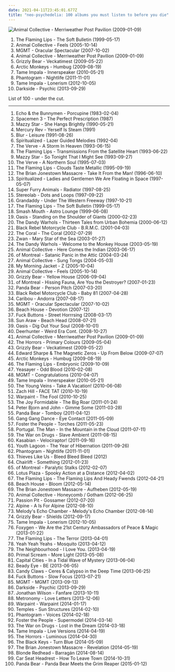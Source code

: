 ```yaml
---
date: 2021-04-11T23:45:01.677Z
title: "neo-psychedelia: 100 albums you must listen to before you die"
---
```

![Animal Collective - Merriweather Post Pavilion (2009-01-09)](http://coverartarchive.org/release/1e21a9c3-d787-3348-accf-3af583ef43f6/5762515522-500.jpg "Animal Collective - Merriweather Post Pavilion (2009-01-09)")
<ol class="albums">
<li data-cover="http://coverartarchive.org/release/58e26176-9898-4a7e-837f-fcb221f1dfc1/21047497043-500.jpg" data-tags="indie, 90s, alternative, rock" role="button">The Flaming Lips - The Soft Bulletin (1999-05-17)</li>
<li data-cover="http://coverartarchive.org/release/f5d8fc0b-f20d-3e74-85ae-b9e124bf8d25/20324224572-500.jpg" data-tags="experimental, indie" role="button">Animal Collective - Feels (2005-10-14)</li>
<li data-cover="http://coverartarchive.org/release/683fd794-f6e2-3c6d-9b46-b392e4ae5047/24085861268-500.jpg" data-tags="indie, electronic" role="button">MGMT - Oracular Spectacular (2007-10-02)</li>
<li data-cover="http://coverartarchive.org/release/1e21a9c3-d787-3348-accf-3af583ef43f6/5762515522-500.jpg" data-tags="psychedelic pop" role="button">Animal Collective - Merriweather Post Pavilion (2009-01-09)</li>
<li data-cover="http://coverartarchive.org/release/5d7797f1-7efc-350e-8d1f-71c5229502e0/2276646471-500.jpg" data-tags="indie rock" role="button">Grizzly Bear - Veckatimest (2009-05-22)</li>
<li data-cover="http://coverartarchive.org/release/0b1b5da2-82ca-3593-8271-f1236a732613/15846225993-500.jpg" data-tags="psychedelic rock, indie rock" role="button">Arctic Monkeys - Humbug (2009-08-19)</li>
<li data-cover="http://coverartarchive.org/release/0b18bdeb-8382-4b8f-94a3-b43e3e7ec6a4/5815015266-500.jpg" data-tags="psychedelic, psychedelic rock" role="button">Tame Impala - Innerspeaker (2010-05-21)</li>
<li data-cover="http://coverartarchive.org/release/36658539-f440-4696-b80f-3365d4cac746/6164467859-500.jpg" data-tags="trip-hop, indie, experimental, indie rock, indietronica, shoegaze, dream pop, neo-psychedelia, electronic rock, newgaze, my gang 11, de cumparat" role="button">Phantogram - Nightlife (2011-11-01)</li>
<li data-cover="http://coverartarchive.org/release/b26d476f-6f9d-47e1-9c12-7651823e5b9b/2701693497-500.jpg" data-tags="psychedelic rock" role="button">Tame Impala - Lonerism (2012-10-05)</li>
<li data-cover="http://coverartarchive.org/release/d1b10da9-c1df-4619-9c5c-da7599df5b56/6830297851-500.jpg" data-tags="electronic, experimental, neo-psychedelia" role="button">Darkside - Psychic (2013-09-29)</li>
</ol>
List of 100 - under the cut.
<!-- more -->

_________________

<ol class="albums">
<li data-cover="http://coverartarchive.org/release/ac145397-4d4e-4f9b-ae94-ebbf2a7cc5a6/23440279381-500.jpg" data-tags="post-punk" role="button">
Echo & the Bunnymen - Porcupine (1983-02-04)
</li>
<li data-cover="https://img.discogs.com/gC0dUaLOoy_W9Md2ATRA40Cly4Q=/fit-in/480x488/filters:strip_icc():format(jpeg):mode_rgb():quality(90)/discogs-images/R-234557-1105576335.jpg.jpg" data-tags="psychedelic, neo-psychedelia, shoegaze, psychedelic rock" role="button">
Spacemen 3 - The Perfect Prescription (1987)
</li>
<li data-cover="http://coverartarchive.org/release/c74307be-1085-4026-97ab-60b676e367c5/1923128273-500.jpg" data-tags="female vocalists, 90s, dream pop" role="button">
Mazzy Star - She Hangs Brightly (1990-05-21)
</li>
<li data-cover="http://coverartarchive.org/release/7dd1e959-bb27-4a6d-8454-41ec80c3d0d9/15474284185-500.jpg" data-tags="psychedelic, neo-psychedelia" role="button">
Mercury Rev - Yerself Is Steam (1991)
</li>
<li data-cover="http://coverartarchive.org/release/5834ce7b-007f-4e47-84bb-b4b66a6bdabf/4454840771-500.jpg" data-tags="britpop, alternative rock, 90s" role="button">
Blur - Leisure (1991-08-26)
</li>
<li data-cover="http://coverartarchive.org/release/21d0c2f7-cf7d-4c99-80ec-4a13cf098f58/27225076889-500.jpg" data-tags="indie, electronic, rock, 90s" role="button">
Spiritualized - Lazer Guided Melodies (1992-04)
</li>
<li data-cover="http://coverartarchive.org/release/9f87724c-5bb7-4f87-bd67-aa760960689c/5813395545-500.jpg" data-tags="shoegaze" role="button">
The Verve - A Storm In Heaven (1993-06-15)
</li>
<li data-cover="http://coverartarchive.org/release/57437410-f847-43c5-bf04-64f02973ec0e/13561508094-500.jpg" data-tags="90s, alternative rock" role="button">
The Flaming Lips - Transmissions From the Satellite Heart (1993-06-22)
</li>
<li data-cover="http://coverartarchive.org/release/d9fa44a6-c79b-4b70-806b-af5eb748e8f8/5320516788-500.jpg" data-tags="dream pop, female vocalists, alternative, 90s" role="button">
Mazzy Star - So Tonight That I Might See (1993-09-27)
</li>
<li data-cover="http://coverartarchive.org/release/1ec3f8dc-27fe-31b1-ac45-f957da4e3773/28476982084-500.jpg" data-tags="90s, britpop, indie" role="button">
The Verve - A Northern Soul (1995-07-03)
</li>
<li data-cover="http://coverartarchive.org/release/5135b3ff-905e-371c-b468-ce8c57358cd0/21028984300-500.jpg" data-tags="90s, alternative rock" role="button">
The Flaming Lips - Clouds Taste Metallic (1995-09-19)
</li>
<li data-cover="http://coverartarchive.org/release/d1b87ff8-0782-499a-bc42-4c504fc00c84/22540815036-500.jpg" data-tags="rock" role="button">
The Brian Jonestown Massacre - Take It From the Man! (1996-06-10)
</li>
<li data-cover="http://coverartarchive.org/release/a74bf5c1-7a8d-302b-9fe0-de4cd596a3e7/19716414556-500.jpg" data-tags="space rock" role="button">
Spiritualized - Ladies and Gentlemen We Are Floating in Space (1997-05-07)
</li>
<li data-cover="https://img.discogs.com/jLrf7hv7ye_ZALB1UEyRSCeezVE=/fit-in/600x588/filters:strip_icc():format(jpeg):mode_rgb():quality(90)/discogs-images/R-676205-1146469269.jpeg.jpg" data-tags="90s" role="button">
Super Furry Animals - Radiator (1997-08-25)
</li>
<li data-cover="http://coverartarchive.org/release/ac08220a-ca91-3c93-b31b-b231270773af/11622727078-500.jpg" data-tags="lounge, electronic, post-rock" role="button">
Stereolab - Dots and Loops (1997-09-22)
</li>
<li data-cover="http://coverartarchive.org/release/a7f89d02-9f8c-40f5-adc7-9b63631bc464/13321854605-500.jpg" data-tags="indie, indie rock, 90s" role="button">
Grandaddy - Under The Western Freeway (1997-10-21)
</li>
<li data-cover="http://coverartarchive.org/release/58e26176-9898-4a7e-837f-fcb221f1dfc1/21047497043-500.jpg" data-tags="indie, 90s, alternative, rock" role="button">
The Flaming Lips - The Soft Bulletin (1999-05-17)
</li>
<li data-cover="https://img.discogs.com/U9znl1olQGmbi3dQjMPbJHMbrEM=/fit-in/600x591/filters:strip_icc():format(jpeg):mode_rgb():quality(90)/discogs-images/R-368203-1466108919-3862.jpeg.jpg" data-tags="rock, alternative" role="button">
Smash Mouth - Astro Lounge (1999-06-08)
</li>
<li data-cover="http://coverartarchive.org/release/a807034d-09ee-3d4c-9566-06d114c1fc6c/5710869185-500.jpg" data-tags="britpop, rock" role="button">
Oasis - Standing on the Shoulder of Giants (2000-02-23)
</li>
<li data-cover="http://coverartarchive.org/release/a054c044-6da4-4822-a5a6-22549923d329/10078241639-500.jpg" data-tags="indie, rock" role="button">
The Dandy Warhols - Thirteen Tales from Urban Bohemia (2000-06-12)
</li>
<li data-cover="http://coverartarchive.org/release/f4427c4c-9971-41a6-9392-efca9ac48555/6985295467-500.jpg" data-tags="rock" role="button">
Black Rebel Motorcycle Club - B.R.M.C. (2001-04-03)
</li>
<li data-cover="http://coverartarchive.org/release/bba2f329-e4c3-3410-bffd-5172f2aae8f8/23645786082-500.jpg" data-tags="indie" role="button">
The Coral - The Coral (2002-07-29)
</li>
<li data-cover="https://img.discogs.com/yegoHtYjwT1kM1KOsxZwsN1u-kI=/fit-in/600x600/filters:strip_icc():format(jpeg):mode_rgb():quality(90)/discogs-images/R-421989-1559901904-4868.jpeg.jpg" data-tags="alternative rock" role="button">
Zwan - Mary Star of the Sea (2003-01-27)
</li>
<li data-cover="http://coverartarchive.org/release/3bec09fb-e6fd-47d9-8ddd-3da4ed2d343b/6596301976-500.jpg" data-tags="indie, rock" role="button">
The Dandy Warhols - Welcome to the Monkey House (2003-05-19)
</li>
<li data-cover="http://coverartarchive.org/release/0afd8fd7-88b3-3711-ab11-82aa194efccc/26369390980-500.jpg" data-tags="experimental" role="button">
Animal Collective - Here Comes the Indian (2003-06-17)
</li>
<li data-cover="https://img.discogs.com/SIEPK12-sJoyarzaCcPXxxjKyAQ=/fit-in/600x590/filters:strip_icc():format(jpeg):mode_rgb():quality(90)/discogs-images/R-12870299-1543555386-7478.jpeg.jpg" data-tags="indie pop, indie" role="button">
of Montreal - Satanic Panic in the Attic (2004-03-24)
</li>
<li data-cover="https://img.discogs.com/LxqTF7K3WEFBZ473ePXhsZJMETU=/fit-in/600x376/filters:strip_icc():format(jpeg):mode_rgb():quality(90)/discogs-images/R-4949202-1591655609-3083.jpeg.jpg" data-tags="experimental, freak folk" role="button">
Animal Collective - Sung Tongs (2004-05-03)
</li>
<li data-cover="https://img.discogs.com/HMwX-vG8imndd3_mYsdVGDNwv_o=/fit-in/500x497/filters:strip_icc():format(jpeg):mode_rgb():quality(90)/discogs-images/R-2463207-1318871638.jpeg.jpg" data-tags="indie, indie rock" role="button">
My Morning Jacket - Z (2005-10-04)
</li>
<li data-cover="http://coverartarchive.org/release/f5d8fc0b-f20d-3e74-85ae-b9e124bf8d25/20324224572-500.jpg" data-tags="experimental, indie" role="button">
Animal Collective - Feels (2005-10-14)
</li>
<li data-cover="http://coverartarchive.org/release/e3e77ecb-7d18-3a9a-8c1a-251ebdb150c1/8130435236-500.jpg" data-tags="warp, indie folk, indie" role="button">
Grizzly Bear - Yellow House (2006-09-04)
</li>
<li data-cover="https://img.discogs.com/Vtt75Gzqk8PUFqIyYbXQv7PxcE8=/fit-in/600x600/filters:strip_icc():format(jpeg):mode_rgb():quality(90)/discogs-images/R-5267834-1485130102-7731.jpeg.jpg" data-tags="indie pop" role="button">
of Montreal - Hissing Fauna, Are You the Destroyer? (2007-01-23)
</li>
<li data-cover="http://coverartarchive.org/release/d40165ac-a2c9-4ab7-9844-b643106a5a9b/13817952025-500.jpg" data-tags="experimental, indie" role="button">
Panda Bear - Person Pitch (2007-03-20)
</li>
<li data-cover="https://img.discogs.com/cfc9e7fd50d7c9c08931869b95f6849a01d0635d/images/spacer.gif" data-tags="indie, rock, indie rock" role="button">
Black Rebel Motorcycle Club - Baby 81 (2007-04-28)
</li>
<li data-cover="http://coverartarchive.org/release/a81a4da3-daf0-483b-8c72-f70690b2b8ff/19096164883-500.jpg" data-tags="electronic, experimental" role="button">
Caribou - Andorra (2007-08-17)
</li>
<li data-cover="http://coverartarchive.org/release/683fd794-f6e2-3c6d-9b46-b392e4ae5047/24085861268-500.jpg" data-tags="indie, electronic" role="button">
MGMT - Oracular Spectacular (2007-10-02)
</li>
<li data-cover="https://img.discogs.com/8iYEQcyrAHvZjq1FcLRGn2y7urc=/fit-in/600x600/filters:strip_icc():format(jpeg):mode_rgb():quality(90)/discogs-images/R-1575143-1249316875.jpeg.jpg" data-tags="dream pop" role="button">
Beach House - Devotion (2007-12)
</li>
<li data-cover="http://coverartarchive.org/release/e1c1bbd3-c98b-4212-bc93-5784f5d81817/5142385480-500.jpg" data-tags="experimental, noise" role="button">
Fuck Buttons - Street Horrrsing (2008-03-17)
</li>
<li data-cover="http://coverartarchive.org/release/f68d456e-118a-4d6a-9df3-a48a327bfbd8/15764470897-500.jpg" data-tags="experimental, dub, psychedelic, psychedelia, 00s, tropical, neo-psychedelia, stoned, hazy, tropical drone, tropical break" role="button">
Sun Araw - Beach Head (2008-07-21)
</li>
<li data-cover="http://coverartarchive.org/release/388ac97b-960d-368b-8a3c-f69c7d95584b/15783371400-500.jpg" data-tags="britpop, rock" role="button">
Oasis - Dig Out Your Soul (2008-10-01)
</li>
<li data-cover="https://img.discogs.com/2CQf5licuwUWGxwSQnU85K93upw=/fit-in/600x594/filters:strip_icc():format(jpeg):mode_rgb():quality(90)/discogs-images/R-17164018-1611938371-6715.jpeg.jpg" data-tags="indie rock" role="button">
Deerhunter - Weird Era Cont. (2008-10-27)
</li>
<li data-cover="http://coverartarchive.org/release/1e21a9c3-d787-3348-accf-3af583ef43f6/5762515522-500.jpg" data-tags="psychedelic pop" role="button">
Animal Collective - Merriweather Post Pavilion (2009-01-09)
</li>
<li data-cover="http://coverartarchive.org/release/e5b17ab3-127d-476b-a4be-3d3c9e9d9e9a/24309818135-500.jpg" data-tags="shoegaze, post-punk" role="button">
The Horrors - Primary Colours (2009-05-04)
</li>
<li data-cover="http://coverartarchive.org/release/5d7797f1-7efc-350e-8d1f-71c5229502e0/2276646471-500.jpg" data-tags="indie rock" role="button">
Grizzly Bear - Veckatimest (2009-05-22)
</li>
<li data-cover="http://coverartarchive.org/release/9ad8860f-6b97-49c8-a631-811ef3c4b5a7/10428820326-500.jpg" data-tags="folk" role="button">
Edward Sharpe & The Magnetic Zeros - Up From Below (2009-07-07)
</li>
<li data-cover="http://coverartarchive.org/release/0b1b5da2-82ca-3593-8271-f1236a732613/15846225993-500.jpg" data-tags="psychedelic rock, indie rock" role="button">
Arctic Monkeys - Humbug (2009-08-19)
</li>
<li data-cover="https://img.discogs.com/mXU3qnTtVCSDOHUgRIyj8XjI4mE=/fit-in/592x600/filters:strip_icc():format(jpeg):mode_rgb():quality(90)/discogs-images/R-5395634-1392309898-3190.jpeg.jpg" data-tags="psychedelic" role="button">
The Flaming Lips - Embryonic (2009-10-09)
</li>
<li data-cover="http://coverartarchive.org/release/8d2dca48-73cb-3739-a6e8-abdca9538134/8303197337-500.jpg" data-tags="indie" role="button">
Yeasayer - Odd Blood (2010-02-08)
</li>
<li data-cover="https://img.discogs.com/cfc9e7fd50d7c9c08931869b95f6849a01d0635d/images/spacer.gif" data-tags="psychedelic, electronic, indie" role="button">
MGMT - Congratulations (2010-04-07)
</li>
<li data-cover="http://coverartarchive.org/release/0b18bdeb-8382-4b8f-94a3-b43e3e7ec6a4/5815015266-500.jpg" data-tags="psychedelic, psychedelic rock" role="button">
Tame Impala - Innerspeaker (2010-05-21)
</li>
<li data-cover="https://img.discogs.com/m_k2nCelwasdROXYXRkIf_4gA9s=/fit-in/600x600/filters:strip_icc():format(jpeg):mode_rgb():quality(90)/discogs-images/R-2664562-1509713348-3938.jpeg.jpg" data-tags="indie rock" role="button">
The Young Veins - Take A Vacation! (2010-06-08)
</li>
<li data-cover="http://coverartarchive.org/release/2a9000af-1768-4ec2-aa01-b44cacb0e887/11441414525-500.jpg" data-tags="noise, math rock, experimental, experimental rock, neo-psychedelia" role="button">
Zach Hill - FACE TAT (2010-10-19)
</li>
<li data-cover="https://img.discogs.com/iyNfvflk9g5dK8cwVCrBIyFfNyg=/fit-in/600x530/filters:strip_icc():format(jpeg):mode_rgb():quality(90)/discogs-images/R-2511029-1459303667-7250.jpeg.jpg" data-tags="psychedelic rock" role="button">
Warpaint - The Fool (2010-10-25)
</li>
<li data-cover="http://coverartarchive.org/release/300135a3-b971-4943-8d5e-6fb40c2d0253/4812805415-500.jpg" data-tags="indie rock, noise pop, alternative pop" role="button">
The Joy Formidable - The Big Roar (2011-01-24)
</li>
<li data-cover="https://img.discogs.com/FR40N422nP5djNhesTfiTkMcSFQ=/fit-in/500x500/filters:strip_icc():format(jpeg):mode_rgb():quality(90)/discogs-images/R-2916148-1307131262.jpeg.jpg" data-tags="indie, alternative, swedish, indie pop" role="button">
Peter Bjorn and John - Gimme Some (2011-03-28)
</li>
<li data-cover="http://coverartarchive.org/release/8d5b56e7-7412-4724-9407-039e64ecd014/13800964524-500.jpg" data-tags="indie, experimental, experimental rock, paw tracks" role="button">
Panda Bear - Tomboy (2011-04-12)
</li>
<li data-cover="https://img.discogs.com/ovSxiuDh8VwF-TF7keyKe9je-v8=/fit-in/575x575/filters:strip_icc():format(jpeg):mode_rgb():quality(90)/discogs-images/R-2873285-1305045271.jpeg.jpg" data-tags="neo-psychedelia" role="button">
Gang Gang Dance - Eye Contact (2011-05-09)
</li>
<li data-cover="http://coverartarchive.org/release/a67c9410-8035-4894-bcca-8848b2a1421e/24056349330-500.jpg" data-tags="indie pop" role="button">
Foster the People - Torches (2011-05-23)
</li>
<li data-cover="http://coverartarchive.org/release/6685b742-d51c-44e8-aaf9-795f82968949/24693850094-500.jpg" data-tags="indie rock, psychedelic rock" role="button">
Portugal. The Man - In the Mountain in the Cloud (2011-07-11)
</li>
<li data-cover="http://coverartarchive.org/release/54d25015-9820-4982-bd8f-1810d8237473/8040874955-500.jpg" data-tags="indie rock" role="button">
The War on Drugs - Slave Ambient (2011-08-15)
</li>
<li data-cover="https://via.placeholder.com/450" data-tags="indie rock" role="button">
Kasabian - Velociraptor! (2011-09-16)
</li>
<li data-cover="https://img.discogs.com/-BR4yY32Gdk7o4SF5Ha0Wvj9gp0=/fit-in/600x600/filters:strip_icc():format(jpeg):mode_rgb():quality(90)/discogs-images/R-3020807-1318528929.jpeg.jpg" data-tags="dream pop" role="button">
Youth Lagoon - The Year of Hibernation (2011-09-26)
</li>
<li data-cover="http://coverartarchive.org/release/36658539-f440-4696-b80f-3365d4cac746/6164467859-500.jpg" data-tags="trip-hop, indie, experimental, indie rock, indietronica, shoegaze, dream pop, neo-psychedelia, electronic rock, newgaze, my gang 11, de cumparat" role="button">
Phantogram - Nightlife (2011-11-01)
</li>
<li data-cover="http://coverartarchive.org/release/50520c33-49a9-409e-88a1-ae3e10867748/3194910998-500.jpg" data-tags="disco, downtempo, funk, synthpop, alternative dance, space disco, italo disco, neo-psychedelia, nu-disco, jf1" role="button">
Thieves Like Us - Bleed Bleed Bleed (2012)
</li>
<li data-cover="https://img.discogs.com/cZKOCXiTv92kp3ZvOosCCfTzyqI=/fit-in/600x599/filters:strip_icc():format(jpeg):mode_rgb():quality(90)/discogs-images/R-3361276-1327338274.jpeg.jpg" data-tags="indie, alternative, indie pop" role="button">
Chairlift - Something (2012-01-23)
</li>
<li data-cover="http://coverartarchive.org/release/22ace75c-a4a9-4893-bacc-082731288175/4110540965-500.jpg" data-tags="neo-psychedelia" role="button">
of Montreal - Paralytic Stalks (2012-02-07)
</li>
<li data-cover="https://img.discogs.com/eter45RaHRFBjyMlpg69E_trNUw=/fit-in/600x600/filters:strip_icc():format(jpeg):mode_rgb():quality(90)/discogs-images/R-3506681-1336245635.jpeg.jpg" data-tags="shoegaze, dream pop" role="button">
Lotus Plaza - Spooky Action at a Distance (2012-04-02)
</li>
<li data-cover="http://coverartarchive.org/release/649641fb-a220-4ca6-ac26-a41e94bf1ed5/1067679953-500.jpg" data-tags="noise, noise rock, experimental rock, psychedelic, noise pop, acid, art rock, psychedelic rock, collaboration, drugs, neo-psychedelia, bella union, warner bros records, warner bros, record store day 2012" role="button">
The Flaming Lips - The Flaming Lips And Heady Fwends (2012-04-21)
</li>
<li data-cover="http://coverartarchive.org/release/24c99b7d-b243-450d-8477-46dfd4a8bfa3/948171837-500.jpg" data-tags="dream pop" role="button">
Beach House - Bloom (2012-05-14)
</li>
<li data-cover="http://coverartarchive.org/release/3504f670-3ee5-4954-b8e1-a6cb28b5af02/11904296141-500.jpg" data-tags="drone, psychedelic rock, 10s, neo-psychedelia, 2012 releases, raga rock" role="button">
The Brian Jonestown Massacre - Aufheben (2012-05-19)
</li>
<li data-cover="https://via.placeholder.com/450" data-tags="experimental" role="button">
Animal Collective - Honeycomb / Gotham (2012-06-25)
</li>
<li data-cover="http://coverartarchive.org/release/c2174e3e-6c49-4262-8965-36a173a9ebc0/1194862110-500.jpg" data-tags="indie pop" role="button">
Passion Pit - Gossamer (2012-07-20)
</li>
<li data-cover="http://coverartarchive.org/release/d1e75e7b-fe4a-4cd6-b0d9-8ccf04a62406/5445765670-500.jpg" data-tags="indie pop" role="button">
Alpine - A Is For Alpine (2012-08-10)
</li>
<li data-cover="http://coverartarchive.org/release/39deca84-8a11-41fa-af0f-31f09f3e87d1/14769259398-500.jpg" data-tags="dream pop" role="button">
Melody's Echo Chamber - Melody's Echo Chamber (2012-08-14)
</li>
<li data-cover="http://coverartarchive.org/release/b0b64ca6-5bc7-4ced-a6a0-7ca8563d36ea/2032948233-500.jpg" data-tags="indie rock" role="button">
Grizzly Bear - Shields (2012-09-17)
</li>
<li data-cover="http://coverartarchive.org/release/b26d476f-6f9d-47e1-9c12-7651823e5b9b/2701693497-500.jpg" data-tags="psychedelic rock" role="button">
Tame Impala - Lonerism (2012-10-05)
</li>
<li data-cover="http://coverartarchive.org/release/fed15943-7a2f-4145-b927-d54bfdbb47a3/3077819531-500.jpg" data-tags="indie pop" role="button">
Foxygen - We Are the 21st Century Ambassadors of Peace & Magic (2013-01-22)
</li>
<li data-cover="https://img.discogs.com/S26wNV1io5Yx19HkUbg1YwRa9ug=/fit-in/600x600/filters:strip_icc():format(jpeg):mode_rgb():quality(90)/discogs-images/R-6999033-1431357387-8924.jpeg.jpg" data-tags="experimental, neo-psychedelia" role="button">
The Flaming Lips - The Terror (2013-04-01)
</li>
<li data-cover="http://coverartarchive.org/release/ceca711f-d1e9-4a2c-a9a5-cda00ad69913/8837325940-500.jpg" data-tags="indie rock" role="button">
Yeah Yeah Yeahs - Mosquito (2013-04-12)
</li>
<li data-cover="http://coverartarchive.org/release/74d2a13d-6b16-4e6d-9a3a-3c56b569741a/16339583300-500.jpg" data-tags="indie pop, alternative rock, indie rock" role="button">
The Neighbourhood - I Love You. (2013-04-19)
</li>
<li data-cover="http://coverartarchive.org/release/698ce3c2-e84b-4e85-b60b-1e0cb25969f0/14501283915-500.jpg" data-tags="alternative dance, neo-psychedelia" role="button">
Primal Scream - More Light (2013-05-08)
</li>
<li data-cover="http://coverartarchive.org/release/55dbee72-87e6-4225-8bb9-03173f76ba5c/4877089953-500.jpg" data-tags="indie pop" role="button">
Capital Cities - In a Tidal Wave of Mystery (2013-06-04)
</li>
<li data-cover="http://coverartarchive.org/release/be504739-1ea3-48a6-b1d1-8f77510e9b40/4310278393-500.jpg" data-tags="classic, alternative rock, britpop, neo-psychedelia" role="button">
Beady Eye - BE (2013-06-05)
</li>
<li data-cover="http://coverartarchive.org/release/32cdbb59-0f9b-4df5-8986-4ab0ccb294d6/4920961799-500.jpg" data-tags="dream pop, shoegaze" role="button">
Candy Claws - Ceres & Calypso in the Deep Time (2013-06-25)
</li>
<li data-cover="https://img.discogs.com/RWsLe0S0gkJDpk2JpSNNvDhxjeQ=/fit-in/600x600/filters:strip_icc():format(jpeg):mode_rgb():quality(90)/discogs-images/R-4743022-1374496453-8092.jpeg.jpg" data-tags="electronic" role="button">
Fuck Buttons - Slow Focus (2013-07-21)
</li>
<li data-cover="https://img.discogs.com/lGAChHi9miFP_i1bHlNneNO3LpQ=/fit-in/600x600/filters:strip_icc():format(jpeg):mode_rgb():quality(90)/discogs-images/R-4904237-1378997377-6191.jpeg.jpg" data-tags="neo-psychedelia, psychedelic rock" role="button">
MGMT - MGMT (2013-09-13)
</li>
<li data-cover="http://coverartarchive.org/release/d1b10da9-c1df-4619-9c5c-da7599df5b56/6830297851-500.jpg" data-tags="electronic, experimental, neo-psychedelia" role="button">
Darkside - Psychic (2013-09-29)
</li>
<li data-cover="http://coverartarchive.org/release/4863a8fc-fb97-4a13-b859-82d681d1741e/5449474395-500.jpg" data-tags="pop, alternative, alternative rock, folk, soft rock, folk rock, psychedelic rock, country rock, alternative country rock, 10s, neo-psychedelia, soft rock revival" role="button">
Jonathan Wilson - Fanfare (2013-10-11)
</li>
<li data-cover="http://coverartarchive.org/release/5adeb0cd-f15c-447c-82a4-2d6fb5279436/6728311268-500.jpg" data-tags="indie pop, british" role="button">
Metronomy - Love Letters (2013-12-06)
</li>
<li data-cover="http://coverartarchive.org/release/cbe0a818-aac1-45b4-9ca5-8f19d5666273/5966164242-500.jpg" data-tags="indie, dream pop, trip-hop, shoegaze, psychedelic rock, neo-psychedelia" role="button">
Warpaint - Warpaint (2014-01-17)
</li>
<li data-cover="https://img.discogs.com/YAS04OWsw-IG8OWuIXo_GLtbg58=/fit-in/600x539/filters:strip_icc():format(jpeg):mode_rgb():quality(90)/discogs-images/R-5339842-1392126266-8540.jpeg.jpg" data-tags="psychedelic rock" role="button">
Temples - Sun Structures (2014-02-10)
</li>
<li data-cover="http://coverartarchive.org/release/192ef3d0-9f54-426c-9485-b867c7d3798b/6482224398-500.jpg" data-tags="indie pop, trip-hop, alternative" role="button">
Phantogram - Voices (2014-02-18)
</li>
<li data-cover="http://coverartarchive.org/release/467e3807-0848-4009-9f73-1694642b8787/8667724427-500.jpg" data-tags="indie" role="button">
Foster the People - Supermodel (2014-03-14)
</li>
<li data-cover="http://coverartarchive.org/release/c38765cc-bafe-48ff-9a78-26f6d816a46b/6695925091-500.jpg" data-tags="indie rock, rock" role="button">
The War on Drugs - Lost in the Dream (2014-03-18)
</li>
<li data-cover="https://img.discogs.com/4kVuAt__MwM_SkTymSf2DP-gKyM=/fit-in/600x600/filters:strip_icc():format(jpeg):mode_rgb():quality(90)/discogs-images/R-5828215-1403816473-3637.jpeg.jpg" data-tags="neo-psychedelia" role="button">
Tame Impala - Live Versions (2014-04-19)
</li>
<li data-cover="http://coverartarchive.org/release/21e9d6b9-7297-4e5a-a285-cd2dee7cb118/7367242288-500.jpg" data-tags="neo-psychedelia" role="button">
The Horrors - Luminous (2014-04-30)
</li>
<li data-cover="http://coverartarchive.org/release/5bde1d21-eff2-4a6a-8e50-de9fd2051520/9200442958-500.jpg" data-tags="blues rock, rock, indie rock" role="button">
The Black Keys - Turn Blue (2014-05-09)
</li>
<li data-cover="http://coverartarchive.org/release/d2b8ed62-c86a-4fec-bdb3-2ffc0c328cc8/22541039838-500.jpg" data-tags="neo-psychedelia, a records" role="button">
The Brian Jonestown Massacre - Revelation (2014-05-19)
</li>
<li data-cover="https://img.discogs.com/gRK9qXxMhL4A8iR9BH6UhZ0qAds=/fit-in/494x500/filters:strip_icc():format(jpeg):mode_rgb():quality(90)/discogs-images/R-5951182-1447146079-7615.jpeg.jpg" data-tags="2014 releases, 2014: albums" role="button">
Blonde Redhead - Barragán (2014-08-14)
</li>
<li data-cover="http://coverartarchive.org/release/532342c6-cab4-45b5-8122-583ff5a2e818/8773749546-500.jpg" data-tags="lo-fi" role="button">
Car Seat Headrest - How To Leave Town (2014-10-31)
</li>
<li data-cover="http://coverartarchive.org/release/486252bb-3639-4ee2-a53e-149a1550b2c4/8921051502-500.jpg" data-tags="psychedelic pop" role="button">
Panda Bear - Panda Bear Meets the Grim Reaper (2015-01-12)
</li>
</ol>